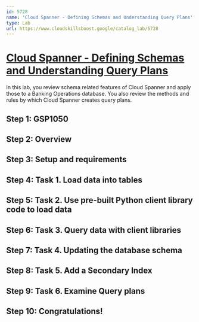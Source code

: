 ```yaml
---
id: 5728
name: 'Cloud Spanner - Defining Schemas and Understanding Query Plans'
type: Lab
url: https://www.cloudskillsboost.google/catalog_lab/5728
---
```


# [Cloud Spanner - Defining Schemas and Understanding Query Plans](https://www.cloudskillsboost.google/catalog_lab/5728)

In this lab, you review schema related features of Cloud Spanner and apply those to a Banking Operations database. You also review the methods and rules by which Cloud Spanner creates query plans.

## Step 1: GSP1050

## Step 2: Overview

## Step 3: Setup and requirements

## Step 4: Task 1. Load data into tables

## Step 5: Task 2. Use pre-built Python client library code to load data

## Step 6: Task 3. Query data with client libraries

## Step 7: Task 4. Updating the database schema

## Step 8: Task 5. Add a Secondary Index

## Step 9: Task 6. Examine Query plans

## Step 10: Congratulations!
